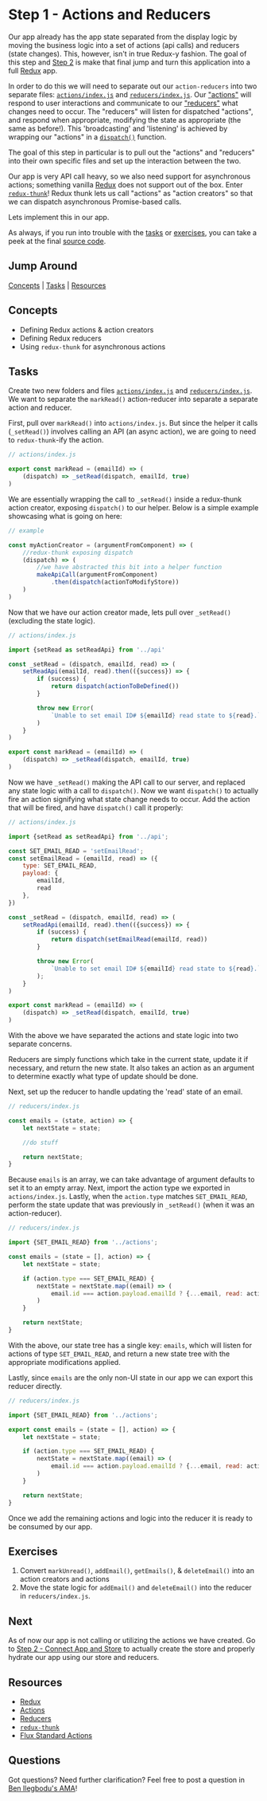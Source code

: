 # Step 1 - Actions and Reducers

Our app already has the app state separated from the display logic by moving the business logic into a set of actions (api calls) and reducers (state changes). This, however, isn't in true Redux-y fashion. The goal of this step and [Step 2](../02-connect-app-and-store) is make that final jump and turn this application into a full [Redux](http://redux.js.org/) app.

In order to do this we will need to separate out our `action-reducers` into two separate files: [`actions/index.js`](src/actions/index.js) and [`reducers/index.js`](src/reducers/index.js). Our ["actions"](http://redux.js.org/docs/basics/Actions.html) will respond to user interactions and communicate to our ["reducers"](http://redux.js.org/docs/basics/Reducers.html) what changes need to occur. The "reducers" will listen for dispatched "actions", and respond when appropriate, modifying the state as appropriate (the same as before!). This 'broadcasting' and 'listening' is achieved by wrapping our "actions" in a [`dispatch()`](http://redux.js.org/docs/api/Store.html#dispatch) function.

The goal of this step in particular is to pull out the "actions" and "reducers" into their own specific files and set up the interaction between the two.

Our app is very API call heavy, so we also need support for asynchronous actions; something vanilla [Redux](http://redux.js.org/) does not support out of the box. Enter [`redux-thunk`](https://github.com/gaearon/redux-thunk)! Redux thunk lets us call "actions" as "action creators" so that we can dispatch asynchronous Promise-based calls.

Lets implement this in our app.

As always, if you run into trouble with the [tasks](#tasks) or [exercises](#exercises), you can take a peek at the final [source code](./).

## Jump Around

[Concepts](#concepts) | [Tasks](#tasks) | [Resources](#resources)

## Concepts

- Defining Redux actions & action creators
- Defining Redux reducers
- Using `redux-thunk` for asynchronous actions

## Tasks

Create two new folders and files [`actions/index.js`](actions/index.js) and [`reducers/index.js`](reducers/index.js). We want to separate the `markRead()` action-reducer into separate a separate action and reducer.

First, pull over `markRead()` into `actions/index.js`. But since the helper it calls (`_setRead()`) involves calling an API (an async action), we are going to need to `redux-thunk`-ify the action.

```js
// actions/index.js

export const markRead = (emailId) => (
    (dispatch) => _setRead(dispatch, emailId, true)
)
```

We are essentially wrapping the call to `_setRead()` inside a redux-thunk action creator, exposing `dispatch()` to our helper. Below is a simple example showcasing what is going on here:

```js
// example

const myActionCreator = (argumentFromComponent) => (
    //redux-thunk exposing dispatch
    (dispatch) => (
        //we have abstracted this bit into a helper function
        makeApiCall(argumentFromComponent)
            .then(dispatch(actionToModifyStore))
    )
)
```

Now that we have our action creator made, lets pull over `_setRead()` (excluding the state logic).

```js
// actions/index.js

import {setRead as setReadApi} from '../api'

const _setRead = (dispatch, emailId, read) => (
    setReadApi(emailId, read).then(({success}) => {
        if (success) {
            return dispatch(actionToBeDefined())
        }

        throw new Error(
            `Unable to set email ID# ${emailId} read state to ${read}.`
        )
    }
)

export const markRead = (emailId) => (
    (dispatch) => _setRead(dispatch, emailId, true)
)
```

Now we have `_setRead()` making the API call to our server, and replaced any state logic with a call to `dispatch()`. Now we want `dispatch()` to actually fire an action signifying what state change needs to occur. Add the action that will be fired, and have `dispatch()` call it properly:

```js
// actions/index.js

import {setRead as setReadApi} from '../api';

const SET_EMAIL_READ = 'setEmailRead';
const setEmailRead = (emailId, read) => ({
    type: SET_EMAIL_READ,
    payload: {
        emailId,
        read
    },
})

const _setRead = (dispatch, emailId, read) => (
    setReadApi(emailId, read).then(({success}) => {
        if (success) {
            return dispatch(setEmailRead(emailId, read))
        }

        throw new Error(
            `Unable to set email ID# ${emailId} read state to ${read}.`
        );
    }
)

export const markRead = (emailId) => (
    (dispatch) => _setRead(dispatch, emailId, true)
)
```

With the above we have separated the actions and state logic into two separate concerns.

Reducers are simply functions which take in the current state, update it if necessary, and return the new state. It also takes an action as an argument to determine exactly what type of update should be done.

Next, set up the reducer to handle updating the 'read' state of an email.


```js
// reducers/index.js

const emails = (state, action) => {
    let nextState = state;

    //do stuff

    return nextState;
}
```

Because `emails` is an array, we can take advantage of argument defaults to set it to an empty array. Next, import the action type we exported in `actions/index.js`. Lastly, when the `action.type` matches `SET_EMAIL_READ`, perform the state update that was previously in `_setRead()` (when it was an action-reducer).

```js
// reducers/index.js

import {SET_EMAIL_READ} from '../actions';

const emails = (state = [], action) => {
    let nextState = state;

    if (action.type === SET_EMAIL_READ) {
        nextState = nextState.map((email) => (
            email.id === action.payload.emailId ? {...email, read: action.payload.read} : email
        )
    }

    return nextState;
}
```

With the above, our state tree has a single key: `emails`, which will listen for actions of type `SET_EMAIL_READ`, and return a new state tree with the appropriate modifications applied.

Lastly, since `emails` are the only non-UI state in our app we can export this reducer directly.

```js
// reducers/index.js

import {SET_EMAIL_READ} from '../actions';

export const emails = (state = [], action) => {
    let nextState = state;

    if (action.type === SET_EMAIL_READ) {
        nextState = nextState.map((email) => (
            email.id === action.payload.emailId ? {...email, read: action.payload.read} : email
        )
    }

    return nextState;
}
```

Once we add the remaining actions and logic into the reducer it is ready to be consumed by our app.

## Exercises

1. Convert `markUnread()`, `addEmail()`, `getEmails()`, & `deleteEmail()` into an action creators and actions
1. Move the state logic for `addEmail()` and `deleteEmail()` into the reducer in `reducers/index.js`.

## Next

As of now our app is not calling or utilizing the actions we have created. Go to [Step 2 - Connect App and Store](../02-connect-app-and-store/) to actually create the store and properly hydrate our app using our store and reducers.

## Resources

- [Redux](http://redux.js.org/)
- [Actions](http://redux.js.org/docs/basics/Actions.html)
- [Reducers](http://redux.js.org/docs/basics/Reducers.html)
- [`redux-thunk`](https://github.com/gaearon/redux-thunk)
- [Flux Standard Actions](https://github.com/acdlite/flux-standard-action)

## Questions

Got questions? Need further clarification? Feel free to post a question in [Ben Ilegbodu's AMA](http://www.benmvp.com/ama/)!
